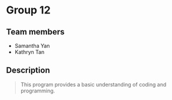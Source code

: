 # Group 12

## Team members
 - Samantha Yan
 - Kathryn Tan

## Description
> This program provides a basic understanding of coding and programming.